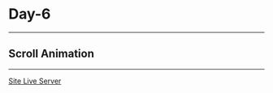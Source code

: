 # Day-6

---

## Scroll Animation

---

[Site Live Server](https://krantos-dev.github.io/Day-6---Scroll-Animation/)
